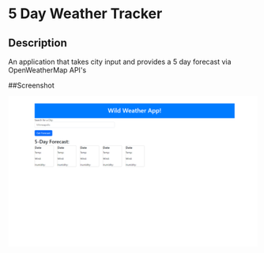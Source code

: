# 5 Day Weather Tracker

## Description

An application that takes city input and provides a 5 day forecast via OpenWeatherMap API's

##Screenshot

![Alt text](./assets/Images/ForecastScreenshot.png)